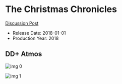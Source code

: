 # The Christmas Chronicles

[Discussion Post](https://www.avsforum.com/threads/bass-eq-for-filtered-movies.2995212/post-57332572)

* Release Date: 2018-01-01
* Production Year: 2018

## DD+ Atmos

![img 0](https://i.imgur.com/a8quluN.jpg)

![img 1](https://i.imgur.com/uXG4lT0.jpg)

